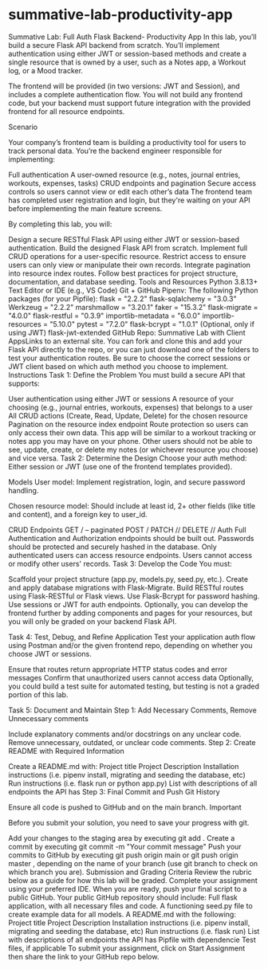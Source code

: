 # summative-lab-productivity-app

Summative Lab: Full Auth Flask Backend- Productivity App
In this lab, you’ll build a secure Flask API backend from scratch. You’ll implement authentication using either JWT or session-based methods and create a single resource that is owned by a user, such as a Notes app, a Workout log, or a Mood tracker.

The frontend will be provided (in two versions: JWT and Session), and includes a complete authentication flow. You will not build any frontend code, but your backend must support future integration with the provided frontend for all resource endpoints.

Scenario

Your company’s frontend team is building a productivity tool for users to track personal data. You’re the backend engineer responsible for implementing:

Full authentication
A user-owned resource (e.g., notes, journal entries, workouts, expenses, tasks)
CRUD endpoints and pagination
Secure access controls so users cannot view or edit each other’s data
The frontend team has completed user registration and login, but they're waiting on your API before implementing the main feature screens.

By completing this lab, you will:

Design a secure RESTful Flask API using either JWT or session-based authentication.
Build the designed Flask API from scratch.
Implement full CRUD operations for a user-specific resource.
Restrict access to ensure users can only view or manipulate their own records.
Integrate pagination into resource index routes.
Follow best practices for project structure, documentation, and database seeding.
Tools and Resources
Python 3.8.13+
Text Editor or IDE (e.g., VS Code)
Git + GitHub
Pipenv: The following Python packages (for your Pipfile):
flask = "2.2.2"
flask-sqlalchemy = "3.0.3"
Werkzeug = "2.2.2"
marshmallow = "3.20.1"
faker = "15.3.2"
flask-migrate = "4.0.0"
flask-restful = "0.3.9"
importlib-metadata = "6.0.0"
importlib-resources = "5.10.0"
pytest = "7.2.0"
flask-bcrypt = "1.0.1"
(Optional, only if using JWT) flask-jwt-extended
GitHub Repo: Summative Lab with Client AppsLinks to an external site.
You can fork and clone this and add your Flask API directly to the repo, or you can just download one of the folders to test your authentication routes. Be sure to choose the correct sessions or JWT client based on which auth method you choose to implement.
Instructions
Task 1: Define the Problem
You must build a secure API that supports:

User authentication using either JWT or sessions
A resource of your choosing (e.g., journal entries, workouts, expenses) that belongs to a user
All CRUD actions (Create, Read, Update, Delete) for the chosen resource
Pagination on the resource index endpoint
Route protection so users can only access their own data.
This app will be similar to a workout tracking or notes app you may have on your phone. Other users should not be able to see, update, create, or delete my notes (or whichever resource you choose) and vice versa.
Task 2: Determine the Design
Choose your auth method: Either session or JWT (use one of the frontend templates provided).

Models
User model: Implement registration, login, and secure password handling.

Chosen resource model: Should include at least id, 2+ other fields (like title and content), and a foreign key to user_id.

CRUD Endpoints
GET /<resource> – paginated
POST /<resource>
PATCH /<resource>/<id>
DELETE /<resource>/<id>
Auth
Full Authentication and Authorization endpoints should be built out.
Passwords should be protected and securely hashed in the database.
Only authenticated users can access resource endpoints.
Users cannot access or modify other users' records.
Task 3: Develop the Code
You must:

Scaffold your project structure (app.py, models.py, seed.py, etc.).
Create and apply database migrations with Flask-Migrate.
Build RESTful routes using Flask-RESTful or Flask views.
Use Flask-Bcrypt for password hashing.
Use sessions or JWT for auth endpoints.
Optionally, you can develop the frontend further by adding components and pages for your resources, but you will only be graded on your backend Flask API.

Task 4: Test, Debug, and Refine Application
Test your application auth flow using Postman and/or the given frontend repo, depending on whether you choose JWT or sessions.

Ensure that routes return appropriate HTTP status codes and error messages
Confirm that unauthorized users cannot access data
Optionally, you could build a test suite for automated testing, but testing is not a graded portion of this lab.

Task 5: Document and Maintain
Step 1: Add Necessary Comments, Remove Unnecessary comments

Include explanatory comments and/or docstrings on any unclear code.
Remove unnecessary, outdated, or unclear code comments.
Step 2: Create README with Required Information

Create a README.md with:
Project title
Project Description
Installation instructions (i.e. pipenv install, migrating and seeding the database, etc)
Run instructions (i.e. flask run or python app.py)
List with descriptions of all endpoints the API has
Step 3: Final Commit and Push Git History

Ensure all code is pushed to GitHub and on the main branch.
  Important 

Before you submit your solution, you need to save your progress with git.

Add your changes to the staging area by executing git add .
Create a commit by executing git commit -m "Your commit message"
Push your commits to GitHub by executing git push origin main or git push origin master , depending on the name of your branch (use git branch to check on which branch you are).
Submission and Grading Criteria
Review the rubric below as a guide for how this lab will be graded.
Complete your assignment using your preferred IDE.
When you are ready, push your final script to a public GitHub. Your public GitHub repository should include:
Full flask application, with all necessary files and code.
A functioning seed.py file to create example data for all models.
A README.md with the following:
Project title
Project Description
Installation instructions (i.e. pipenv install, migrating and seeding the database, etc)
Run instructions (i.e. flask run)
List with descriptions of all endpoints the API has
Pipfile with dependencie
Test files, if applicable
To submit your assignment, click on Start Assignment then share the link to your GitHub repo below. 

